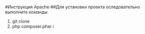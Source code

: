 #Инструкция
Apache
##Для установки проекта оследовательно выполните команды
1) git clone
2) php composer.phar i
